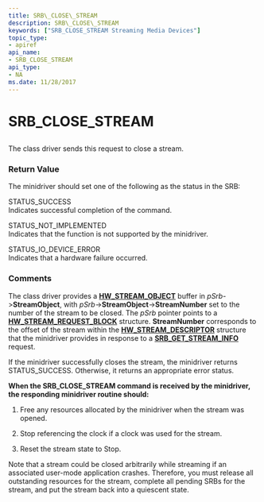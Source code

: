 ```yaml
---
title: SRB\_CLOSE\_STREAM
description: SRB\_CLOSE\_STREAM
keywords: ["SRB_CLOSE_STREAM Streaming Media Devices"]
topic_type:
- apiref
api_name:
- SRB_CLOSE_STREAM
api_type:
- NA
ms.date: 11/28/2017
---
```


# SRB\_CLOSE\_STREAM


## <span id="ddk_srb_close_stream_ks"></span><span id="DDK_SRB_CLOSE_STREAM_KS"></span>


The class driver sends this request to close a stream.

### <span id="return_value"></span><span id="RETURN_VALUE"></span>Return Value

The minidriver should set one of the following as the status in the SRB:

<span id="STATUS_SUCCESS"></span><span id="status_success"></span>STATUS\_SUCCESS  
Indicates successful completion of the command.

<span id="STATUS_NOT_IMPLEMENTED"></span><span id="status_not_implemented"></span>STATUS\_NOT\_IMPLEMENTED  
Indicates that the function is not supported by the minidriver.

<span id="STATUS_IO_DEVICE_ERROR"></span><span id="status_io_device_error"></span>STATUS\_IO\_DEVICE\_ERROR  
Indicates that a hardware failure occurred.

### Comments

The class driver provides a [**HW\_STREAM\_OBJECT**](/windows-hardware/drivers/ddi/strmini/ns-strmini-_hw_stream_object) buffer in *pSrb*-&gt;**StreamObject**, with *pSrb*-&gt;**StreamObject**-&gt;**StreamNumber** set to the number of the stream to be closed. The *pSrb* pointer points to a [**HW\_STREAM\_REQUEST\_BLOCK**](/windows-hardware/drivers/ddi/strmini/ns-strmini-_hw_stream_request_block) structure. **StreamNumber** corresponds to the offset of the stream within the [**HW\_STREAM\_DESCRIPTOR**](/windows-hardware/drivers/ddi/strmini/ns-strmini-_hw_stream_descriptor) structure that the minidriver provides in response to a [**SRB\_GET\_STREAM\_INFO**](srb-get-stream-info.md) request.

If the minidriver successfully closes the stream, the minidriver returns STATUS\_SUCCESS. Otherwise, it returns an appropriate error status.

**When the SRB\_CLOSE\_STREAM command is received by the minidriver, the responding minidriver routine should:**

1.  Free any resources allocated by the minidriver when the stream was opened.

2.  Stop referencing the clock if a clock was used for the stream.

3.  Reset the stream state to Stop.

Note that a stream could be closed arbitrarily while streaming if an associated user-mode application crashes. Therefore, you must release all outstanding resources for the stream, complete all pending SRBs for the stream, and put the stream back into a quiescent state.

 

